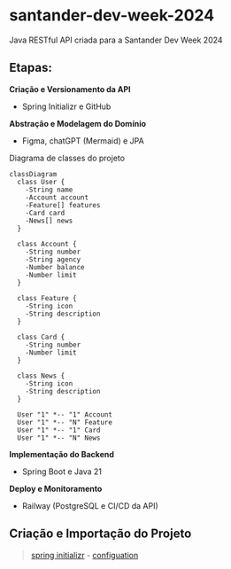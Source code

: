# santander-dev-week-2024
Java RESTful API criada para a Santander Dev Week 2024

## Etapas:  

**Criação e Versionamento da API**

- Spring Initializr e GitHub

**Abstração e Modelagem do Domínio**

- Figma, chatGPT (Mermaid) e JPA

Diagrama de classes do projeto

```mermaid
classDiagram
  class User {
    -String name
    -Account account
    -Feature[] features
    -Card card
    -News[] news
  }

  class Account {
    -String number
    -String agency
    -Number balance
    -Number limit
  }

  class Feature {
    -String icon
    -String description
  }

  class Card {
    -String number
    -Number limit
  }

  class News {
    -String icon
    -String description
  }

  User "1" *-- "1" Account
  User "1" *-- "N" Feature
  User "1" *-- "1" Card
  User "1" *-- "N" News
``` 

**Implementação do Backend**

- Spring Boot e Java 21

**Deploy e Monitoramento**

- Railway (PostgreSQL e CI/CD da API)

## Criação e Importação do Projeto

> [spring initializr](https://start.spring.io/) - [configuation](https://start.spring.io/#!type=maven-project&language=java&platformVersion=3.3.2&packaging=jar&jvmVersion=21&groupId=me-dio&artifactId=santander-dev-week-2024&name=santander-dev-week-2024&description=Java%20RESTful%20API%20criada%20para%20a%20Santander%20Dev%20Week%202024&packageName=me-dio&dependencies=web,data-jpa,h2,postgresql)
